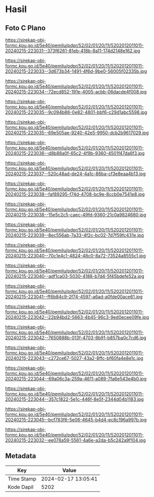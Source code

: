 # Hasil

## Foto C Plano

https://sirekap-obj-formc.kpu.go.id/5e40/pemilu/pdpr/52/02/01/20/11/5202012011011-20240215-223031--373f6261-81eb-418b-8a11-174d2148e162.jpg

https://sirekap-obj-formc.kpu.go.id/5e40/pemilu/pdpr/52/02/01/20/11/5202012011011-20240215-223033--3d673b34-1491-4f6d-9be0-56005f02335b.jpg

https://sirekap-obj-formc.kpu.go.id/5e40/pemilu/pdpr/52/02/01/20/11/5202012011011-20240215-223034--72ecd852-191e-4005-acbb-06dacde4f008.jpg

https://sirekap-obj-formc.kpu.go.id/5e40/pemilu/pdpr/52/02/01/20/11/5202012011011-20240215-223035--9c094b86-0e82-4801-bbf6-c29d1abc5598.jpg

https://sirekap-obj-formc.kpu.go.id/5e40/pemilu/pdpr/52/02/01/20/11/5202012011011-20240215-223035--69e505ae-9240-42e5-9950-dcb2b9617029.jpg

https://sirekap-obj-formc.kpu.go.id/5e40/pemilu/pdpr/52/02/01/20/11/5202012011011-20240215-223036--d8b88a0f-65c2-4f9b-9360-4501f47da6f3.jpg

https://sirekap-obj-formc.kpu.go.id/5e40/pemilu/pdpr/52/02/01/20/11/5202012011011-20240215-223037--520c48ad-de24-4a1c-86ba-cf3e8eaa4b13.jpg

https://sirekap-obj-formc.kpu.go.id/5e40/pemilu/pdpr/52/02/01/20/11/5202012011011-20240215-223038--faf89295-f74d-4708-bc9e-8ccb0e7541e8.jpg

https://sirekap-obj-formc.kpu.go.id/5e40/pemilu/pdpr/52/02/01/20/11/5202012011011-20240215-223038--15e5c2c5-caec-49fd-9360-21c0a9824680.jpg

https://sirekap-obj-formc.kpu.go.id/5e40/pemilu/pdpr/52/02/01/20/11/5202012011011-20240215-223039--8ec556ab-7a33-4f2c-bc02-7d7f59fc431e.jpg

https://sirekap-obj-formc.kpu.go.id/5e40/pemilu/pdpr/52/02/01/20/11/5202012011011-20240215-223040--70c1e4c1-4824-48c0-8a72-73524a8555c1.jpg

https://sirekap-obj-formc.kpu.go.id/5e40/pemilu/pdpr/52/02/01/20/11/5202012011011-20240215-223040--adf1ca03-5030-4188-b7d4-5f45bdefe52a.jpg

https://sirekap-obj-formc.kpu.go.id/5e40/pemilu/pdpr/52/02/01/20/11/5202012011011-20240215-223041--ff6b84c9-2f74-4597-a6ad-a0fde00ace61.jpg

https://sirekap-obj-formc.kpu.go.id/5e40/pemilu/pdpr/52/02/01/20/11/5202012011011-20240215-223042--22b94bd2-5663-4b45-96c3-9ed0ecee09fe.jpg

https://sirekap-obj-formc.kpu.go.id/5e40/pemilu/pdpr/52/02/01/20/11/5202012011011-20240215-223042--7650888b-013f-4703-8b91-b857ba0c7cd6.jpg

https://sirekap-obj-formc.kpu.go.id/5e40/pemilu/pdpr/52/02/01/20/11/5202012011011-20240215-223043--c272ce67-5027-43a2-8ffc-bf60fa4e8e1c.jpg

https://sirekap-obj-formc.kpu.go.id/5e40/pemilu/pdpr/52/02/01/20/11/5202012011011-20240215-223044--69a06c3a-259a-4611-a089-7fa6e543e4b0.jpg

https://sirekap-obj-formc.kpu.go.id/5e40/pemilu/pdpr/52/02/01/20/11/5202012011011-20240215-223044--357c1822-5e1c-446f-8e5f-2344d04b1183.jpg

https://sirekap-obj-formc.kpu.go.id/5e40/pemilu/pdpr/52/02/01/20/11/5202012011011-20240215-223045--bcf783f6-5e06-4645-b4d4-ec8c196a997b.jpg

https://sirekap-obj-formc.kpu.go.id/5e40/pemilu/pdpr/52/02/01/20/11/5202012011011-20240215-223032--ee078a59-5561-4a6e-a2da-b5c242a9f104.jpg


## Metadata

| Key        | Value               |
| ---------- | ------------------- |
| Time Stamp | 2024-02-17 13:05:41 |
| Kode Dapil | 5202                |



